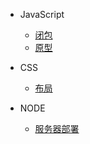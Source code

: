 - JavaScript
  - [闭包](closure.md "闭包")
  - [原型](prototype.md "原型")

- CSS
  - [布局](layout.md "布局")

- NODE
  - [服务器部署](serve.md "服务器部署")
